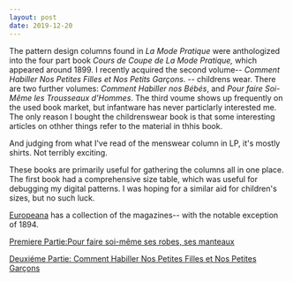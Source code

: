 ```yaml
---
layout: post
date: 2019-12-20
---
```


The pattern design columns found in *La Mode Pratique* were anthologized into the four part book *Cours de Coupe de La Mode Pratique,* which appeared around 1899. I recently acquired the
second volume-- *Comment Habiller Nos Petites Filles et Nos Petits Garçons*. -- childrens wear. There are two further volumes: *Comment Habiller nos Bébés*, and *Pour faire Soi-Même les Trousseaux d'Hommes*. The third voume
shows up frequently on the used book market, but infantware has never particlarly interested me. The only reason I bought the childrenswear book is that some interesting articles on othher things refer to the material in thhis book.

And judging from what I've read of the menswear column in LP, it's mostly shirts. Not terribly exciting.

These books are primarily useful for gathering the columns all in one place. The first book had a comprehensive size table, which was useful for debugging my digital patterns.
I was hoping for a similar aid for children's sizes, but no such luck. 


[Europeana](https://www.europeana.eu/portal/en/search?q=La+Mode+Pratique&per_page=96) has a collection of the magazines-- with the notable exception of 1894.


[Premiere Partie:Pour faire soi-même ses robes, ses manteaux](https://www.dropbox.com/s/z3eo9webkj9msvy/cours.pdf?dl=0)

[Deuxiéme Partie: Comment Habiller Nos Petites Filles et Nos Petites Garçons](https://www.dropbox.com/s/hup995yjgtneh92/coursdecoupedelamodepratique_2.pdf?dl=0)